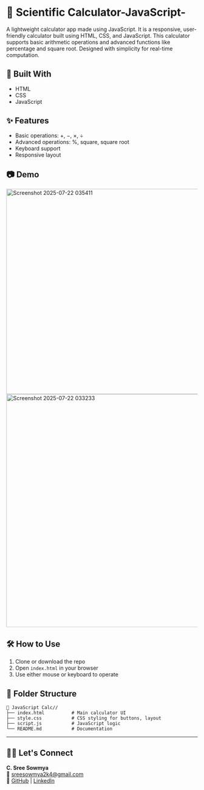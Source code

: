 # 🧮 Scientific Calculator-JavaScript-

A lightweight calculator app made using JavaScript. It is a responsive, user-friendly calculator built using HTML, CSS, and JavaScript. This calculator supports basic arithmetic operations and advanced functions like percentage and square root. Designed with simplicity for real-time computation.

## 🔧 Built With
- HTML
- CSS
- JavaScript

## ✨ Features
- Basic operations: +, −, ×, ÷
- Advanced operations: %, square, square root
- Keyboard support
- Responsive layout

## 📷 Demo
<img width="735" height="541" alt="Screenshot 2025-07-22 035411" src="https://github.com/user-attachments/assets/04c9c85c-4bd2-4cda-83f8-656259b404f2" />

<img width="735" height="614" alt="Screenshot 2025-07-22 033233" src="https://github.com/user-attachments/assets/116914a6-ad73-4f11-b11b-d6516be170a0" />



## 🛠️ How to Use
1. Clone or download the repo
2. Open `index.html` in your browser
3. Use either mouse or keyboard to operate


## 📁 Folder Structure

```
📁 JavaScript Calc//
├── index.html          # Main calculator UI
├── style.css           # CSS styling for buttons, layout
├── script.js           # JavaScript logic
└── README.md           # Documentation
```

---
## 🙋‍♀️ Let's Connect

**C. Sree Sowmya**  
📧 sreesowmya2k4@gmail.com  
🔗 [GitHub](https://github.com/SreeSowmya2004) | [LinkedIn](https://linkedin.com/in/sree-sowmya-0b6742283)





